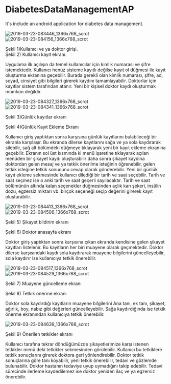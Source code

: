 # DiabetesDataManagementAP
It's include an android application for diabetes data management.

![2019-03-23-083446_1366x768_scrot](https://user-images.githubusercontent.com/55502819/102106896-2ede0d00-3e42-11eb-8cd9-90aeca2f06e5.png)
![2019-03-23-084156_1366x768_scrot](https://user-images.githubusercontent.com/55502819/102106959-3dc4bf80-3e42-11eb-94a4-684dc4ab423e.png)

Şekil 1)Kullanıcı ve ya doktor girişi.        
Şekil 2)                           Kullanıcı kayıt ekranı.

Uygulama ilk açılışın da temel kullanıcılar için kimlik numarası ve şifre istemektedir. Kullanıcı henüz sisteme kayıtlı değilse kayıt ol düğmesi ile kayıt oluşturma ekranına geçebilir. Burada gerekli olan kimlik numarası, şifre, ad, soyad, cinsiyet gibi bilgileri girerek kaydını tamamlayabilir. Doktorlar için kayıtlar sistem tarafından atanır. Yeni bir kişisel doktor kaydı oluşturmak mümkün değildir.


![2019-03-23-084327_1366x768_scrot](https://user-images.githubusercontent.com/55502819/102107551-e70bb580-3e42-11eb-9f6f-362cc3fc9cd9.png)
![2019-03-23-084341_1366x768_scrot](https://user-images.githubusercontent.com/55502819/102107585-eecb5a00-3e42-11eb-807a-92679383e50e.png)

Şekil 3)Günlük kayıtlar ekranı 

Şekil 4)Günlük Kayıt Ekleme Ekranı

Kullanıcı giriş yaptıktan sonra karşısına günlük kayıtlarını bulabileceği bir ekranla karşılaşır. Bu ekranda dilerse kayıtlarını sağa ve ya sola kaydırarak silebilir, sağ alt bölümdeki düğmeye tıklayarak yeni bir kayıt ekleme ekranına geçebilir. Ekranın sol üst kısmında ki menü işaretine tıklayarak açılan menüden bir şikayet kaydı oluşturabilir daha sonra şikayet kaydına doktordan gelen mesaj ve ya tetkik önerilme isteğinin öğrenebilir, gelen tetkik isteğine tetkik sonucunu cevap olarak gönderebilir.
	Yeni bir günlük kayıt ekleme sekmesinde kullanıcı dilediği bir tarih ve saat seçebilir. Tarih ve saat seçmez ise o anki tarih ve saat  geçerli sayılacaktır. Tarih ve saat bölümünün altında kalan seçenekler düğmesinden açlık kan şekeri, insülin dozu, egzersiz miktarı vb. birçok seçeneği seçip değerini girerek kayıt oluşturabilir.

![2019-03-23-084413_1366x768_scrot](https://user-images.githubusercontent.com/55502819/102107949-5d101c80-3e43-11eb-889b-a433ac128947.png)
![2019-03-23-084506_1366x768_scrot](https://user-images.githubusercontent.com/55502819/102107965-639e9400-3e43-11eb-8767-5e3ca18410ff.png)

Şekil 5) Şikayet bildirim ekranı

Şekil 6) Doktor anasayfa ekranı

Doktor giriş yaptıktan sonra karşısına çıkan ekranda kendisine gelen şikayet kayıtları listelenir. Bu kayıtların her biri muayene olarak geçmektedir. Doktor dilerse karşısındaki kaydı sola kaydırarak muayene bilgilerini güncelleyebilir, sola kaydırır ise kullanıcıya tetkik önerebilir. 


![2019-03-23-084517_1366x768_scrot](https://user-images.githubusercontent.com/55502819/102108221-b4ae8800-3e43-11eb-8fbc-678101224281.png)
![2019-03-23-084529_1366x768_scrot](https://user-images.githubusercontent.com/55502819/102108230-b6784b80-3e43-11eb-8b56-fe10963b8686.png)

Şekil 7) Muayene güncelleme  ekranı 

Şekil 8) Tetkik önerme ekranı

Doktor sola kaydırdığı kayıtların muayene bilgilerini Ana tanı, ek tanı, şikayet, ağırlık, boy, nabız gibi değerleri güncelleyebilir. Sağa kaydırdığında ise tetkik önerme ekranından kullanıcıya tetkik önerebilir.

![2019-03-23-084639_1366x768_scrot](https://user-images.githubusercontent.com/55502819/102108431-fa6b5080-3e43-11eb-8396-d8afd83be7f7.png)

Şekil 9) Önerilen tetkikler ekranı

Kullanıcı tarafına tekrar döndüğümüzde şikayetlerimize karşı istenen tetkikler menü deki tetkikler sekmesinden görülebilir. Kullanıcı bu tetkiklere tetkik sonuçlarını girerek doktora geri yönlendirebilir. 
	Doktor tetkik sonuçlarına göre tanı koyabilir, yeni tetkik önerebilir, tedavi ve gözlemde bulunabilir. Doktor hastanın tedaviye uyup uymadığını takip edebilir. Tedavi sürecinde ilerleme kaydedilemez ise doktor yeniden ilaç ve ya egzersiz önerebilir.

